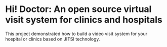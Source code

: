 # Hi! Doctor: An open source virtual visit system for clinics and hospitals
This project demonstrated how to build a video visit system for your hospital or clinics based on JITSI technology.
